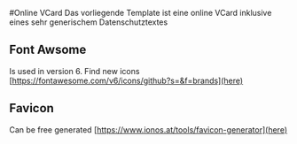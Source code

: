 #Online VCard
Das vorliegende Template ist eine online VCard inklusive eines sehr generischem Datenschutztextes

## Font Awsome
Is used in version 6. Find new icons [https://fontawesome.com/v6/icons/github?s=&f=brands](here)

## Favicon
Can be free generated [https://www.ionos.at/tools/favicon-generator](here)

